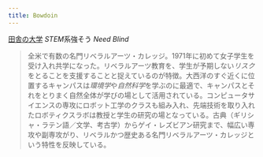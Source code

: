 ```yaml
---
title: Bowdoin
---
```


[田舎の大学](%E7%94%B0%E8%88%8E%E3%81%AE%E5%A4%A7%E5%AD%A6.md)
*STEM*系強そう
*Need Blind*

 > 
 > 全米で有数の名門リベラルアーツ・カレッジ。1971年に初めて女子学生を受け入れ共学になった。リベラルアーツ教育を、学生が予期しない*リスク*をとることを支援することと捉えているのが特徴。大西洋のすぐ近くに位置するキャンパスは*環境学*や*自然科学*を学ぶのに最適で、キャンパスとそれをとりまく自然全体が学びの場として活用されている。コンピュータサイエンスの専攻にロボット工学のクラスも組み入れ、先端技術を取り入れたロボティクスラボは教授と学生の研究の場となっている。古典（ギリシャ・ラテン語／文学、考古学）からゲイ・レズビアン研究まで、幅広い専攻や副専攻がり、リベラルかつ歴史ある名門リベラルアーツ・カレッジという特性を反映している。
